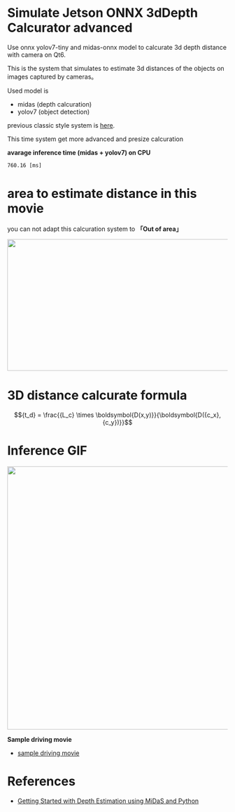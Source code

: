 # Simulate Jetson ONNX 3dDepth Calcurator advanced

Use onnx yolov7-tiny and midas-onnx model to calcurate 3d depth distance with camera on Qt6.

This is the system that simulates to estimate 3d distances of the objects on images captured by cameras。

Used model is
- midas (depth calcuration)
- yolov7 (object detection)

previous classic style system is [here](https://github.com/madara-tribe/Qt6-classic-Depth-Calcurator). 

This time system get more advanced and presize calcuration 

<b>avarage inference time (midas + yolov7) on CPU</b>
```txt
760.16 [ms]
```


# area to estimate distance in this movie 

you can not adapt this calcuration system to <b>「Out of area」</b>

<img src="https://github.com/madara-tribe/Qt6-MiDaS-depth-calculater/assets/48679574/4d0b30f1-246a-4e44-93f1-f536951ccbde" width="600px" height="300px">



# 3D distance calcurate formula 

```math
{t_d} = \frac{{L_c} \times \boldsymbol{D(x,y)}}{\boldsymbol{D({c_x}, {c_y})}}
```

  

# Inference GIF

<img src="https://github.com/madara-tribe/Qt6-MiDaS-depth-calculater/assets/48679574/0143b8eb-464a-4d92-8e27-d37a9bc0ec58" width="600px">

<b>Sample driving movie</b>
- [sample driving movie](https://drive.google.com/file/d/18P0mS9fjMD1nq2tKMzD-u_eXjpjttJ4n/view?usp=sharing)


# References
- [Getting Started with Depth Estimation using MiDaS and Python](https://medium.com/artificialis/getting-started-with-depth-estimation-using-midas-and-python-d0119bfe1159)
